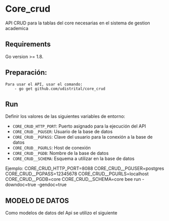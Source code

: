 # Core_crud

API CRUD para la tablas del core necesarias en el sistema de gestion academica

## Requirements
Go version >= 1.8.

## Preparación:
    Para usar el API, usar el comando:
        - go get github.com/udistrital/core_crud

## Run

Definir los valores de las siguientes variables de entorno:

 - `CORE_CRUD_HTTP_PORT`: Puerto asignado para la ejecución del API
 - `CORE_CRUD__PGUSER`: Usuario de la base de datos
 - `CORE_CRUD__PGPASS`: Clave del usuario para la conexión a la base de datos  
 - `CORE_CRUD__PGURLS`: Host de conexión
 - `CORE_CRUD__PGDB`: Nombre de la base de datos
 - `CORE_CRUD__SCHEMA`: Esquema a utilizar en la base de datos

Ejemplo: CORE_CRUD_HTTP_PORT=8088 CORE_CRUD__PGUSER=postgres CORE_CRUD__PGPASS=12345678 CORE_CRUD__PGURLS=localhost CORE_CRUD__PGDB=core CORE_CRUD__SCHEMA=core bee run -downdoc=true -gendoc=true

## MODELO DE DATOS

Como modelos de datos del Api se utilizo el siguiente 